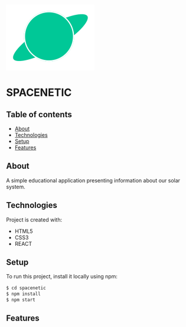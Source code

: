 ![alt text](https://github.com/piotrglodek/spacenetic/blob/master/src/assets/logo/logo.svg "SPACENETIC LOGO")

# SPACENETIC

## Table of contents

- [About](#about)
- [Technologies](#technologies)
- [Setup](#setup)
- [Features](#features)

## About

A simple educational application presenting information about our solar system.

## Technologies

Project is created with:

- HTML5
- CSS3
- REACT

## Setup

To run this project, install it locally using npm:

```
$ cd spacenetic
$ npm install
$ npm start
```

## Features
